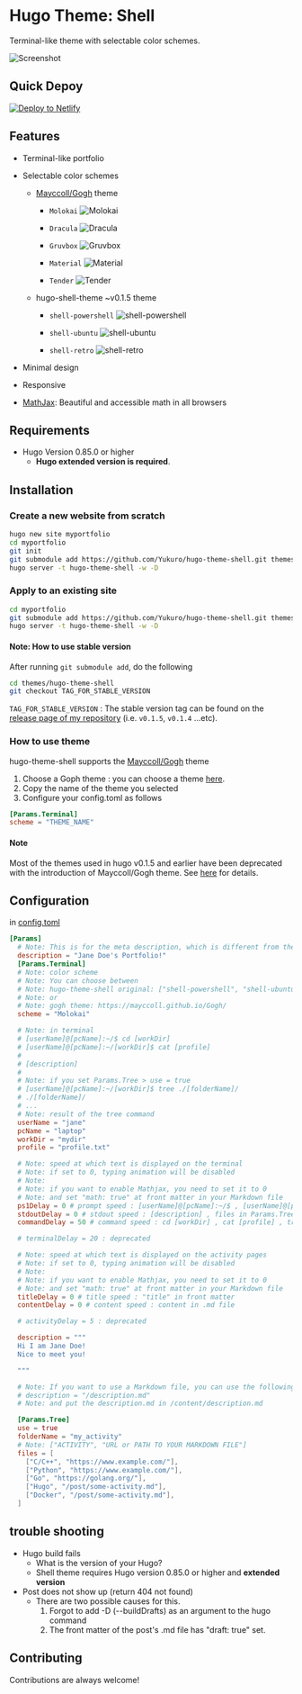 # Hugo Theme: Shell

Terminal-like theme with selectable color schemes.

![Screenshot](https://raw.githubusercontent.com/Yukuro/hugo-theme-shell/master/images/motion2.gif)

## Quick Depoy

[![Deploy to Netlify](https://www.netlify.com/img/deploy/button.svg)](https://app.netlify.com/start/deploy?repository=https://github.com/Yukuro/hugo-theme-shell-example)

## Features

- Terminal-like portfolio
- Selectable color schemes

  - [Mayccoll/Gogh](https://github.com/Mayccoll/Gogh) theme

    - `Molokai`
      ![Molokai](https://raw.githubusercontent.com/Yukuro/hugo-theme-shell/master/images/v0.1.6/Molokai.png)

    - `Dracula`
      ![Dracula](https://raw.githubusercontent.com/Yukuro/hugo-theme-shell/master/images/v0.1.6/Dracula.png)

    - `Gruvbox`
      ![Gruvbox](https://raw.githubusercontent.com/Yukuro/hugo-theme-shell/master/images/v0.1.6/Gruvbox.png)

    - `Material`
      ![Material](https://raw.githubusercontent.com/Yukuro/hugo-theme-shell/master/images/v0.1.6/Material.png)

    - `Tender`
      ![Tender](https://raw.githubusercontent.com/Yukuro/hugo-theme-shell/master/images/v0.1.6/Tender.png)

  - hugo-shell-theme ~v0.1.5 theme

    - `shell-powershell`
      ![shell-powershell](https://raw.githubusercontent.com/Yukuro/hugo-theme-shell/master/images/v0.1.6/shell-powershell.png)

    - `shell-ubuntu`
      ![shell-ubuntu](https://raw.githubusercontent.com/Yukuro/hugo-theme-shell/master/images/v0.1.6/shell-ubuntu.png)

    - `shell-retro`
      ![shell-retro](https://raw.githubusercontent.com/Yukuro/hugo-theme-shell/master/images/v0.1.6/shell-retro.png)

- Minimal design
- Responsive
- [MathJax](https://www.mathjax.org/): Beautiful and accessible math in all browsers

## Requirements

- Hugo Version 0.85.0 or higher
  - **Hugo extended version is required**.

## Installation

### Create a new website from scratch

```bash
hugo new site myportfolio
cd myportfolio
git init
git submodule add https://github.com/Yukuro/hugo-theme-shell.git themes/hugo-theme-shell
hugo server -t hugo-theme-shell -w -D
```

### Apply to an existing site

```bash
cd myportfolio
git submodule add https://github.com/Yukuro/hugo-theme-shell.git themes/hugo-theme-shell
hugo server -t hugo-theme-shell -w -D
```

#### Note: How to use stable version

After running `git submodule add`, do the following

```bash
cd themes/hugo-theme-shell
git checkout TAG_FOR_STABLE_VERSION
```

`TAG_FOR_STABLE_VERSION` : The stable version tag can be found on the [release page of my repository](https://github.com/Yukuro/hugo-theme-shell/releases) (i.e. `v0.1.5`, `v0.1.4` ...etc).

### How to use theme

hugo-theme-shell supports the [Mayccoll/Gogh](https://github.com/Mayccoll/Gogh) theme

1. Choose a Goph theme : you can choose a theme [here](https://mayccoll.github.io/Gogh/).
2. Copy the name of the theme you selected
3. Configure your config.toml as follows

```toml
[Params.Terminal]
scheme = "THEME_NAME"
```

#### Note

Most of the themes used in hugo v0.1.5 and earlier have been deprecated with the introduction of Mayccoll/Gogh theme.
See [here](https://github.com/Yukuro/hugo-theme-shell/blob/master/docs/shell_to_gogh.md) for details.

## Configuration

in [config.toml](config/_default/config.toml)

```toml
[Params]
  # Note: This is for the meta description, which is different from the "description" displayed in the terminal.
  description = "Jane Doe's Portfolio!"
  [Params.Terminal]
  # Note: color scheme
  # Note: You can choose between
  # Note: hugo-theme-shell original: ["shell-powershell", "shell-ubuntu", "shell-retro"]
  # Note: or
  # Note: gogh theme: https://mayccoll.github.io/Gogh/
  scheme = "Molokai"

  # Note: in terminal
  # [userName]@[pcName]:~/$ cd [workDir]
  # [userName]@[pcName]:~/[workDir]$ cat [profile]
  #
  # [description]
  #
  # Note: if you set Params.Tree > use = true
  # [userName]@[pcName]:~/[workDir]$ tree ./[folderName]/
  # ./[folderName]/
  # ...
  # Note: result of the tree command
  userName = "jane"
  pcName = "laptop"
  workDir = "mydir"
  profile = "profile.txt"

  # Note: speed at which text is displayed on the terminal
  # Note: if set to 0, typing animation will be disabled
  # Note:
  # Note: if you want to enable Mathjax, you need to set it to 0
  # Note: and set "math: true" at front matter in your Markdown file
  ps1Delay = 0 # prompt speed : [userName]@[pcName]:~/$ , [userName]@[pcName]:~/[workDir]$
  stdoutDelay = 0 # stdout speed : [description] , files in Params.Tree
  commandDelay = 50 # command speed : cd [workDir] , cat [profile] , tree ./[folderName]/

  # terminalDelay = 20 : deprecated

  # Note: speed at which text is displayed on the activity pages
  # Note: if set to 0, typing animation will be disabled
  # Note:
  # Note: if you want to enable Mathjax, you need to set it to 0
  # Note: and set "math: true" at front matter in your Markdown file
  titleDelay = 0 # title speed : "title" in front matter
  contentDelay = 0 # content speed : content in .md file

  # activityDelay = 5 : deprecated

  description = """
  Hi I am Jane Doe!
  Nice to meet you!

  """

  # Note: If you want to use a Markdown file, you can use the following
  # description = "/description.md"
  # Note: and put the description.md in /content/description.md

  [Params.Tree]
  use = true
  folderName = "my_activity"
  # Note: ["ACTIVITY", "URL or PATH TO YOUR MARKDOWN FILE"]
  files = [
    ["C/C++", "https://www.example.com/"],
    ["Python", "https://www.example.com/"],
    ["Go", "https://golang.org/"],
    ["Hugo", "/post/some-activity.md"],
    ["Docker", "/post/some-activity.md"],
  ]
```

## trouble shooting

- Hugo build fails
  - What is the version of your Hugo?
  - Shell theme requires Hugo version 0.85.0 or higher and **extended version**
- Post does not show up (return 404 not found)
  - There are two possible causes for this.
    1. Forgot to add -D (--buildDrafts) as an argument to the hugo command
    2. The front matter of the post's .md file has "draft: true" set.

## Contributing

Contributions are always welcome!
